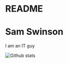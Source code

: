 # README
# Sam Swinson

I am an IT guy

![Github stats](https://github-readme-stats.vercel.app/api?username=yourGithubUsername)


